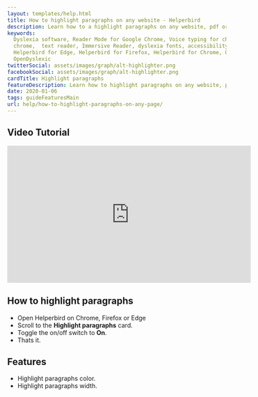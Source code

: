 ```yaml
---
layout: templates/help.html
title: How to highlight paragraphs on any website - Helperbird
description: Learn how to a highlight paragraphs on any website, pdf or app.
keywords:
  Dyslexia software, Reader Mode for Google Chrome, Voice typing for chrome, Text to speech for
  chrome,  text reader, Immersive Reader, dyslexia fonts, accessibility software, dyslexia software,
  Helperbird for Edge, Helperbird for Firefox, Helperbird for Chrome, Opendyslexic for Chrome,
  OpenDyslexic
twitterSocial: assets/images/graph/alt-highlighter.png
facebookSocial: assets/images/graph/alt-highlighter.png
cardTitle: Highlight paragraphs
featureDescription: Learn how to highlight paragraphs on any website, pdf or app.
date: 2020-01-06
tags: guideFeaturesMain
url: help/how-to-highlight-paragraphs-on-any-page/
---
```


## Video Tutorial
<iframe width="560" height="315" src="https://www.youtube-nocookie.com/embed/i7xdQsDvLMs" title="YouTube video player" frameborder="0" allow="accelerometer; autoplay; clipboard-write; encrypted-media; gyroscope; picture-in-picture" allowfullscreen></iframe>

## How to highlight paragraphs

- Open Helperbird on Chrome, Firefox or Edge
- Scroll to the **Highlight paragraphs** card.
- Toggle the on/off switch to **On**.
- Thats it.

## Features

- Highlight paragraphs color.
- Highlight paragraphs width.
